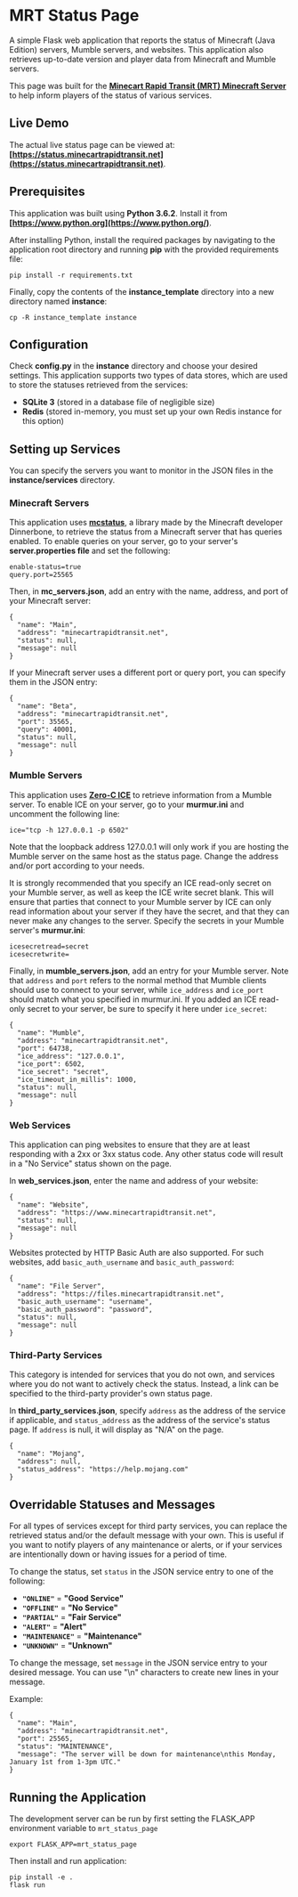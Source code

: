 # MRT Status Page

A simple Flask web application that reports the status of Minecraft (Java Edition) servers, Mumble servers, and websites. This application also retrieves up-to-date version and player data from Minecraft and Mumble servers.

This page was built for the **[Minecart Rapid Transit (MRT) Minecraft Server](https://www.minecartrapidtransit.net)** to help inform players of the status of various services.

## Live Demo

The actual live status page can be viewed at: **[https://status.minecartrapidtransit.net](https://status.minecartrapidtransit.net)**.

## Prerequisites

This application was built using **Python 3.6.2**. Install it from **[https://www.python.org](https://www.python.org/)**.

After installing Python, install the required packages by navigating to the application root directory and running **pip** with the provided requirements file:

    pip install -r requirements.txt

Finally, copy the contents of the **instance_template** directory into a new directory named **instance**:

    cp -R instance_template instance

## Configuration

Check **config.py** in the **instance** directory and choose your desired settings. This application supports two types of data stores, which are used to store the statuses retrieved from the services:

- **SQLite 3** (stored in a database file of negligible size)
- **Redis** (stored in-memory, you must set up your own Redis instance for this option)

## Setting up Services

You can specify the servers you want to monitor in the JSON files in the **instance/services** directory.

### Minecraft Servers

This application uses **[mcstatus](https://github.com/Dinnerbone/mcstatus)**, a library made by the Minecraft developer Dinnerbone, to retrieve the status from a Minecraft server that has queries enabled. To enable queries on your server, go to your server's **server.properties file** and set the following:

    enable-status=true
    query.port=25565

Then, in **mc_servers.json**, add an entry with the name, address, and port of your Minecraft server:

	{
	  "name": "Main",
	  "address": "minecartrapidtransit.net",
	  "status": null,
	  "message": null
	}

If your Minecraft server uses a different port or query port, you can specify them in the JSON entry:

    {
	  "name": "Beta",
	  "address": "minecartrapidtransit.net",
      "port": 35565,
      "query": 40001,
	  "status": null,
	  "message": null
	}

### Mumble Servers

This application uses **[Zero-C ICE](https://wiki.mumble.info/wiki/Ice)** to retrieve information from a Mumble server. To enable ICE on your server, go to your **murmur.ini** and uncomment the following line:

    ice="tcp -h 127.0.0.1 -p 6502"

Note that the loopback address 127.0.0.1 will only work if you are hosting the Mumble server on the same host as the status page. Change the address and/or port according to your needs.

It is strongly recommended that you specify an ICE read-only secret on your Mumble server, as well as keep the ICE write secret blank. This will ensure that parties that connect to your Mumble server by ICE can only read information about your server if they have the secret, and that they can never make any changes to the server. Specify the secrets in your Mumble server's **murmur.ini**: 

    icesecretread=secret
    icesecretwrite=

Finally, in **mumble\_servers.json**, add an entry for your Mumble server. Note that `address` and `port` refers to the normal method that Mumble clients should use to connect to your server, while `ice_address` and `ice_port` should match what you specified in murmur.ini. If you added an ICE read-only secret to your server, be sure to specify it here under `ice_secret`:

    {
      "name": "Mumble",
      "address": "minecartrapidtransit.net",
      "port": 64738,
      "ice_address": "127.0.0.1",
      "ice_port": 6502,
      "ice_secret": "secret",
      "ice_timeout_in_millis": 1000,
      "status": null,
      "message": null
    }

### Web Services

This application can ping websites to ensure that they are at least responding with a 2xx or 3xx status code. Any other status code will result in a "No Service" status shown on the page.

In **web_services.json**, enter the name and address of your website:

    {
      "name": "Website",
      "address": "https://www.minecartrapidtransit.net",
      "status": null,
      "message": null
    }

Websites protected by HTTP Basic Auth are also supported. For such websites, add `basic_auth_username` and `basic_auth_password`:

    {
      "name": "File Server",
      "address": "https://files.minecartrapidtransit.net",
      "basic_auth_username": "username",
      "basic_auth_password": "password",
      "status": null,
      "message": null
    }

### Third-Party Services

This category is intended for services that you do not own, and services where you do not want to actively check the status. Instead, a link can be specified to the third-party provider's own status page.

In **third\_party\_services.json**, specify `address` as the address of the service if applicable, and `status_address` as the address of the service's status page. If `address` is null, it will display as "N/A" on the page.

    {
      "name": "Mojang",
      "address": null,
      "status_address": "https://help.mojang.com"
    }

## Overridable Statuses and Messages

For all types of services except for third party services, you can replace the retrieved status and/or the default message with your own. This is useful if you want to notify players of any maintenance or alerts, or if your services are intentionally down or having issues for a period of time.

To change the status, set `status` in the JSON service entry to one of the following:

- **`"ONLINE"`** = **"Good Service"**
- **`"OFFLINE"`** = **"No Service"**
- **`"PARTIAL"`** = **"Fair Service"**
- **`"ALERT"`** = **"Alert"**
- **`"MAINTENANCE"`** = **"Maintenance"**
- **`"UNKNOWN"`** = **"Unknown"**

To change the message, set `message` in the JSON service entry to your desired message. You can use "\n" characters to create new lines in your message.

Example:

    {
      "name": "Main",
      "address": "minecartrapidtransit.net",
      "port": 25565,
      "status": "MAINTENANCE",
      "message": "The server will be down for maintenance\nthis Monday, January 1st from 1-3pm UTC."
    }

## Running the Application

The development server can be run by first setting the FLASK_APP environment variable to `mrt_status_page`

    export FLASK_APP=mrt_status_page

Then install and run application:

    pip install -e .
    flask run